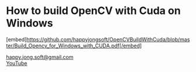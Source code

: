 # How to build OpenCV with Cuda on Windows

[embed]https://github.com/happyjongsoft/OpenCVBuildWithCuda/blob/master/Build_Opencv_for_Windows_with_CUDA.pdf[/embed]

[happy.jong.soft@gmail.com](mailto:happy.jong.soft@gmail.com) \
[YouTube](https://www.youtube.com/channel/UCzcpR2jPKBYXvKFp6kBMdGA)